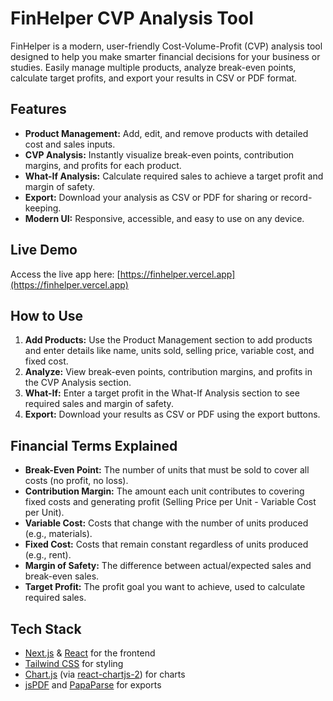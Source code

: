# FinHelper CVP Analysis Tool

FinHelper is a modern, user-friendly Cost-Volume-Profit (CVP) analysis tool designed to help you make smarter financial decisions for your business or studies. Easily manage multiple products, analyze break-even points, calculate target profits, and export your results in CSV or PDF format.

## Features

- **Product Management:** Add, edit, and remove products with detailed cost and sales inputs.
- **CVP Analysis:** Instantly visualize break-even points, contribution margins, and profits for each product.
- **What-If Analysis:** Calculate required sales to achieve a target profit and margin of safety.
- **Export:** Download your analysis as CSV or PDF for sharing or record-keeping.
- **Modern UI:** Responsive, accessible, and easy to use on any device.

## Live Demo

Access the live app here: [https://finhelper.vercel.app](https://finhelper.vercel.app)

## How to Use

1. **Add Products:** Use the Product Management section to add products and enter details like name, units sold, selling price, variable cost, and fixed cost.
2. **Analyze:** View break-even points, contribution margins, and profits in the CVP Analysis section.
3. **What-If:** Enter a target profit in the What-If Analysis section to see required sales and margin of safety.
4. **Export:** Download your results as CSV or PDF using the export buttons.

## Financial Terms Explained

- **Break-Even Point:** The number of units that must be sold to cover all costs (no profit, no loss).
- **Contribution Margin:** The amount each unit contributes to covering fixed costs and generating profit (Selling Price per Unit - Variable Cost per Unit).
- **Variable Cost:** Costs that change with the number of units produced (e.g., materials).
- **Fixed Cost:** Costs that remain constant regardless of units produced (e.g., rent).
- **Margin of Safety:** The difference between actual/expected sales and break-even sales.
- **Target Profit:** The profit goal you want to achieve, used to calculate required sales.

## Tech Stack

- [Next.js](https://nextjs.org/) & [React](https://react.dev/) for the frontend
- [Tailwind CSS](https://tailwindcss.com/) for styling
- [Chart.js](https://www.chartjs.org/) (via [react-chartjs-2](https://react-chartjs-2.js.org/)) for charts
- [jsPDF](https://github.com/parallax/jsPDF) and [PapaParse](https://www.papaparse.com/) for exports
